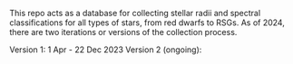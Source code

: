 This repo acts as a database for collecting stellar radii and spectral classifications for all types of stars, from red dwarfs to RSGs. 
As of 2024, there are two iterations or versions of the collection process.

Version 1: 1 Apr - 22 Dec 2023
Version 2 (ongoing): 
